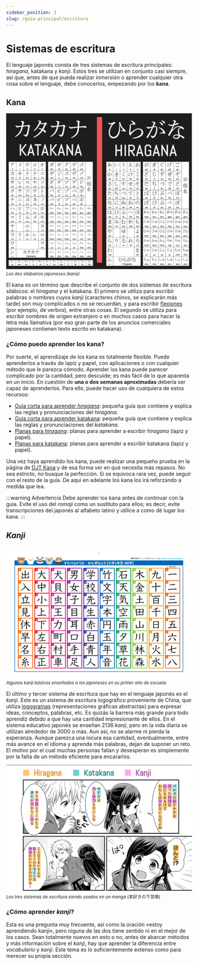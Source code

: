 ```yaml
---
sidebar_position: 3
slug: /guia-principal/escritura
---
```

# Sistemas de escritura

El lenguaje japonés consta de tres sistemas de escritura principales: *hiragana*, katakana y *kanji*. Estos tres se utilizan en conjunto casi siempre, así que, antes de que pueda realizar inmersión o aprender cualquier otra cosa sobre el lenguaje, debe conocerlos, empezando por los **kana**.

## Kana
![kana](../../assets/main_guide/writing_kana.png)
<i><small>Los dos silabarios japoneses (kana)</small></i>

El kana es un término que describe el conjunto de dos sistemas de escritura silábicos: el *hiragana* y el katakana. El primero se utiliza para escribir palabras o nombres cuyos *kanji* (caracteres chinos, se explicarán más tarde) son muy complicados o no se recuerdan, y para escribir [flexiones](https://es.wikipedia.org/wiki/Flexi%C3%B3n_(ling%C3%BC%C3%ADstica)) (por ejemplo, de verbos), entre otras cosas. El segundo se utiliza para escribir nombres de origen extranjero o en muchos casos para hacer la letra más llamativa (por eso gran parte de los anuncios comerciales japoneses contienen texto escrito en katakana).

### ¿Cómo puedo aprender los kana?
Por suerte, el aprendizaje de los kana es totalmente flexible. Puede aprenderlos a través de lapiz y papel, con aplicaciones o con cualquier método que le parezca cómodo. Aprender los kana puede parecer complicado por la cantidad, pero descuide; es más fácil de lo que aparenta en un inicio. En cuestión de **una o dos semanas aproximadas** debería ser capaz de aprenderlos. Para ello, puede hacer uso de cualquiera de estos recursos:

- [Guía corta para aprender *hiragana*](http://www.aprenderjapones.com/curso-de-japones/hiragana-basico/): pequeña guía que contiene y explica las reglas y pronunciaciones del *hiragana*.
- [Guía corta para aprender katakana](http://www.aprenderjapones.com/curso-de-japones/katakana-basico/): pequeña guía que contiene y explica las reglas y pronunciaciones del *katakana*.
- [Planas para *hiragana*](http://japanese-lesson.com/resources/pdf/characters/hiragana_writing_practice_sheets.pdf): planas para aprender a escribir *hiragana* (lapiz y papel).
- [Planas para katakana](http://japanese-lesson.com/resources/pdf/katakana_writing_practice_sheets.pdf): planas para aprender a escribir katakana (lapiz y papel).

Una vez haya aprendido los kana, puede realizar una pequeño prueba en la página de [DJT Kana](https://djtguide.neocities.org/kana/index.html) y de esa forma ver en qué necesita más repasos. No sea estricto, *no* busque la perfección. Si se equivoca rara vez, puede seguir con el resto de la guía. De aquí en adelante los kana los irá reforzando a medida que lea.

:::warning Advertencia
Debe aprender los kana antes de continuar con la guía. Evite el uso del *romaji* como un sustituto para ellos; es decir, evite transcripciones del japonés al alfabeto latino y utilice a como dé lugar los kana.
:::

## *Kanji*

![kanji](../../assets/main_guide/kanji_first_learners.png)
<small><i>Algunos </i>kanji<i> básicos enseñados a los japoneses en su primer año de escuela</i></small>

El último y tercer sistema de escritura que hay en el lenguaje japonés es el *kanji*. Este es un sistema de escritura logográfico proveniente de China, que utiliza [logogramas](https://es.wikipedia.org/wiki/Logograma) (representaciones gráficas abstractas) para expresar ideas, conceptos, palabras, etc. Es quizás la barrera más grande para todo aprendiz debido a que hay una cantidad impresionante de ellos. En el sistema educativo japonés se enseñan 2136 *kanji*, pero en la vida diaria se utilizan alrededor de 3000 o más. Aun así, no se alarme ni pierda la esperanza. Aunque parezca una locura esa cantidad, eventualmente, entre más avance en el idioma y aprenda más palabras, dejan de suponer un reto. El motivo por el cual muchas personas fallan y desesperan es simplemente por la falta de un método eficiente para encararlos.

![kanji](../../assets/main_guide/example_kana_kanji.png)
<small><i>Los tres sistemas de escritura siendo usados en un manga </i>(本好きの下苦情)</small>

### ¿Cómo aprender *kanji*?
Esta es una pregunta muy frecuente, así como la oración «estoy aprendiendo kanji», pero niguna de las dos tiene sentido ni en el mejor de los casos. Sean totalmente nuevos en esto o no, antes de abarcar métodos y más información sobre el *kanji*, hay que aprender la diferencia entre *vocabulario* y *kanji*. Este tema es lo suficientemente extenso como para merecer su propia sección.
